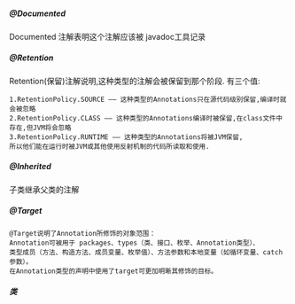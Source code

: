



##### @Documented
Documented 注解表明这个注解应该被 javadoc工具记录

##### @Retention
Retention(保留)注解说明,这种类型的注解会被保留到那个阶段. 有三个值:
```
1.RetentionPolicy.SOURCE —— 这种类型的Annotations只在源代码级别保留,编译时就会被忽略
2.RetentionPolicy.CLASS —— 这种类型的Annotations编译时被保留,在class文件中存在,但JVM将会忽略
3.RetentionPolicy.RUNTIME —— 这种类型的Annotations将被JVM保留,
所以他们能在运行时被JVM或其他使用反射机制的代码所读取和使用.
```

##### @Inherited
子类继承父类的注解

##### @Target
```
@Target说明了Annotation所修饰的对象范围：
Annotation可被用于 packages、types（类、接口、枚举、Annotation类型）、
类型成员（方法、构造方法、成员变量、枚举值）、方法参数和本地变量（如循环变量、catch参数）。
在Annotation类型的声明中使用了target可更加明晰其修饰的目标。

```


##### 类
```

```


